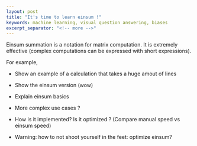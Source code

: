 ```yaml
---
layout: post
title: "It's time to learn einsum !"
keywords: machine learning, visual question answering, biases
excerpt_separator: "<!-- more -->"
---
```


Einsum summation is a notation for matrix computation. It is extremely effective
(complex computations can be expressed with short expressions). 

For example, 

- Show an example of a calculation that takes a huge amout of lines
- Show the einsum version (wow)

- Explain einsum basics
- More complex use cases ?
- How is it implemented? Is it optimized ? (Compare manual speed vs einsum speed)

- Warning: how to not shoot yourself in the feet: optimize einsum? 
